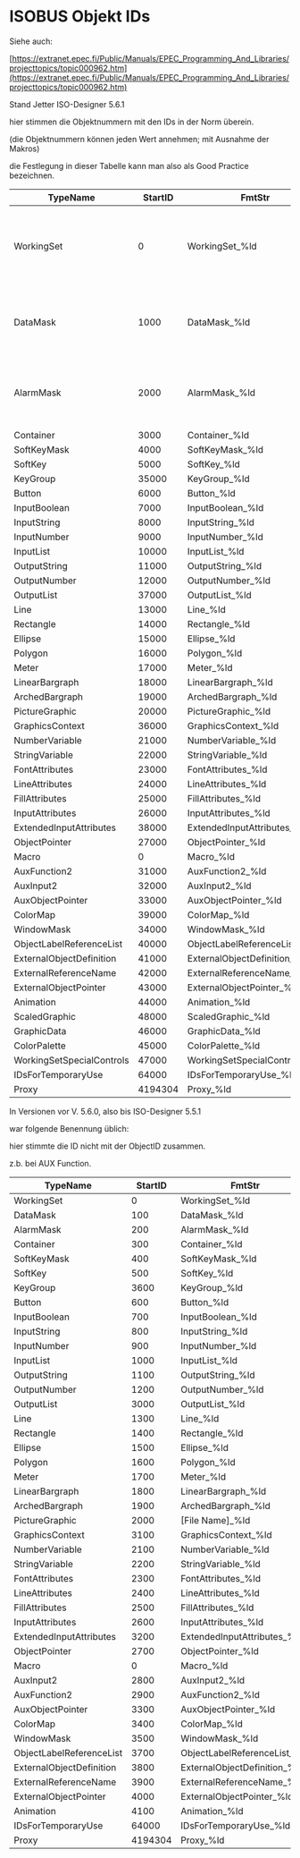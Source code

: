 # ISOBUS Objekt IDs

Siehe auch:

[https://extranet.epec.fi/Public/Manuals/EPEC_Programming_And_Libraries/projecttopics/topic000962.htm](https://extranet.epec.fi/Public/Manuals/EPEC_Programming_And_Libraries/projecttopics/topic000962.htm)

Stand Jetter ISO-Designer 5.6.1

hier stimmen die Objektnummern mit den IDs in der Norm überein. 

(die Objektnummern können jeden Wert annehmen; mit Ausnahme der Makros)

die Festlegung in dieser Tabelle kann man also als Good Practice bezeichnen.

| TypeName | StartID | FmtStr | ID | Link |
| --- | --- | --- | --- | --- |
| WorkingSet | 0 | WorkingSet\_%ld | 0 | [ID-00---Working-set---ISO-11783-6---B.1](ID-00---Working-set---ISO-11783-6---B.1) |
| DataMask | 1000 | DataMask\_%ld | 1 | [ID-01---Data-mask---ISO-11783-6---B.2.](ID-01---Data-mask---ISO-11783-6---B.2) |
| AlarmMask | 2000 | AlarmMask\_%ld | 2 | [ID 2 – Alarm Mask – ISO 11783-6 – B.3](ID-02---Alarm-Mask---ISO-11783-6---B.3) |
| Container | 3000 | Container\_%ld | 3 | [I](I) |
| SoftKeyMask | 4000 | SoftKeyMask\_%ld | 4 | [I](I) |
| SoftKey | 5000 | SoftKey\_%ld | 5 | [I](I) |
| KeyGroup | 35000 | KeyGroup\_%ld | 35 | [I](I) |
| Button | 6000 | Button\_%ld | 6 | [I](I) |
| InputBoolean | 7000 | InputBoolean\_%ld | 7 | [I](I) |
| InputString | 8000 | InputString\_%ld | 8 | [I](I) |
| InputNumber | 9000 | InputNumber\_%ld | 9 | [I](I) |
| InputList | 10000 | InputList\_%ld | 10 | [I](I) |
| OutputString | 11000 | OutputString\_%ld | 11 | [I](I) |
| OutputNumber | 12000 | OutputNumber\_%ld | 12 | [I](I) |
| OutputList | 37000 | OutputList\_%ld | 37 | [I](I) |
| Line | 13000 | Line\_%ld | 13 | [I](I) |
| Rectangle | 14000 | Rectangle\_%ld | 14 | [I](I) |
| Ellipse | 15000 | Ellipse\_%ld | 15 | [I](I) |
| Polygon | 16000 | Polygon\_%ld | 16 | [I](I) |
| Meter | 17000 | Meter\_%ld | 17 | [I](I) |
| LinearBargraph | 18000 | LinearBargraph\_%ld | 18 | [I](I) |
| ArchedBargraph | 19000 | ArchedBargraph\_%ld | 19 | [I](I) |
| PictureGraphic | 20000 | PictureGraphic\_%ld | 20 | [I](I) |
| GraphicsContext | 36000 | GraphicsContext\_%ld | 36 | [I](I) |
| NumberVariable | 21000 | NumberVariable\_%ld | 21 | [I](I) |
| StringVariable | 22000 | StringVariable\_%ld | 22 | [I](I) |
| FontAttributes | 23000 | FontAttributes\_%ld | 23 | [I](I) |
| LineAttributes | 24000 | LineAttributes\_%ld | 24 | [I](I) |
| FillAttributes | 25000 | FillAttributes\_%ld | 25 | [I](I) |
| InputAttributes | 26000 | InputAttributes\_%ld | 26 | [I](I) |
| ExtendedInputAttributes | 38000 | ExtendedInputAttributes\_%ld | 38 | [I](I) |
| ObjectPointer | 27000 | ObjectPointer\_%ld | 27 | [I](I) |
| Macro | 0 | Macro\_%ld | 0 | [I](I) |
| AuxFunction2 | 31000 | AuxFunction2\_%ld | 31 | [I](I) |
| AuxInput2 | 32000 | AuxInput2\_%ld | 32 | [I](I) |
| AuxObjectPointer | 33000 | AuxObjectPointer\_%ld | 33 | [I](I) |
| ColorMap | 39000 | ColorMap\_%ld | 39 | [I](I) |
| WindowMask | 34000 | WindowMask\_%ld | 34 | [I](I) |
| ObjectLabelReferenceList | 40000 | ObjectLabelReferenceList\_%ld | 40 | [I](I) |
| ExternalObjectDefinition | 41000 | ExternalObjectDefinition\_%ld | 41 | [I](I) |
| ExternalReferenceName | 42000 | ExternalReferenceName\_%ld | 42 | [I](I) |
| ExternalObjectPointer | 43000 | ExternalObjectPointer\_%ld | 43 | [I](I) |
| Animation | 44000 | Animation\_%ld | 44 | [I](I) |
| ScaledGraphic | 48000 | ScaledGraphic\_%ld | 48 | [I](I) |
| GraphicData | 46000 | GraphicData\_%ld | 46 | [I](I) |
| ColorPalette | 45000 | ColorPalette\_%ld | 45 | [I](I) |
| WorkingSetSpecialControls | 47000 | WorkingSetSpecialControls\_%ld | 47 | [I](I) |
| IDsForTemporaryUse | 64000 | IDsForTemporaryUse\_%ld | 64 | [I](I) |
| Proxy | 4194304 | Proxy\_%ld |   | [I](I) |

In Versionen vor V. 5.6.0, also bis ISO-Designer 5.5.1

war folgende Benennung üblich:

hier stimmte die ID nicht mit der ObjectID zusammen. 

z.b. bei AUX Function. 

| TypeName | StartID | FmtStr |
| --- | --- | --- |
| WorkingSet | 0 | WorkingSet\_%ld |
| DataMask | 100 | DataMask\_%ld |
| AlarmMask | 200 | AlarmMask\_%ld |
| Container | 300 | Container\_%ld |
| SoftKeyMask | 400 | SoftKeyMask\_%ld |
| SoftKey | 500 | SoftKey\_%ld |
| KeyGroup | 3600 | KeyGroup\_%ld |
| Button | 600 | Button\_%ld |
| InputBoolean | 700 | InputBoolean\_%ld |
| InputString | 800 | InputString\_%ld |
| InputNumber | 900 | InputNumber\_%ld |
| InputList | 1000 | InputList\_%ld |
| OutputString | 1100 | OutputString\_%ld |
| OutputNumber | 1200 | OutputNumber\_%ld |
| OutputList | 3000 | OutputList\_%ld |
| Line | 1300 | Line\_%ld |
| Rectangle | 1400 | Rectangle\_%ld |
| Ellipse | 1500 | Ellipse\_%ld |
| Polygon | 1600 | Polygon\_%ld |
| Meter | 1700 | Meter\_%ld |
| LinearBargraph | 1800 | LinearBargraph\_%ld |
| ArchedBargraph | 1900 | ArchedBargraph\_%ld |
| PictureGraphic | 2000 | \[File Name\]\_%ld |
| GraphicsContext | 3100 | GraphicsContext\_%ld |
| NumberVariable | 2100 | NumberVariable\_%ld |
| StringVariable | 2200 | StringVariable\_%ld |
| FontAttributes | 2300 | FontAttributes\_%ld |
| LineAttributes | 2400 | LineAttributes\_%ld |
| FillAttributes | 2500 | FillAttributes\_%ld |
| InputAttributes | 2600 | InputAttributes\_%ld |
| ExtendedInputAttributes | 3200 | ExtendedInputAttributes\_%ld |
| ObjectPointer | 2700 | ObjectPointer\_%ld |
| Macro | 0 | Macro\_%ld |
| AuxInput2 | 2800 | AuxInput2\_%ld |
| AuxFunction2 | 2900 | AuxFunction2\_%ld |
| AuxObjectPointer | 3300 | AuxObjectPointer\_%ld |
| ColorMap | 3400 | ColorMap\_%ld |
| WindowMask | 3500 | WindowMask\_%ld |
| ObjectLabelReferenceList | 3700 | ObjectLabelReferenceList\_%ld |
| ExternalObjectDefinition | 3800 | ExternalObjectDefinition\_%ld |
| ExternalReferenceName | 3900 | ExternalReferenceName\_%ld |
| ExternalObjectPointer | 4000 | ExternalObjectPointer\_%ld |
| Animation | 4100 | Animation\_%ld |
| IDsForTemporaryUse | 64000 | IDsForTemporaryUse\_%ld |
| Proxy | 4194304 | Proxy\_%ld |
